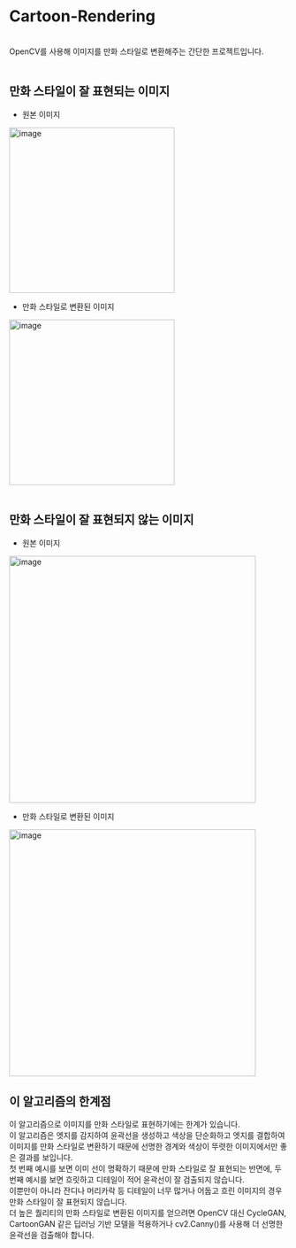 # Cartoon-Rendering
<br>
OpenCV를 사용해 이미지를 만화 스타일로 변환해주는 간단한 프로젝트입니다.

<br>
<br>

## 만화 스타일이 잘 표현되는 이미지 

 - 원본 이미지

<img width="299" alt="image" src="https://github.com/user-attachments/assets/370d1872-1c3d-46a2-9a63-96b25c3f2c01" />

<br>

 - 만화 스타일로 변환된 이미지


<img width="299" alt="image" src="https://github.com/user-attachments/assets/30bc77c8-91a0-4b44-a09f-82425702831f" />

<br>
<br>

 ## 만화 스타일이 잘 표현되지 않는 이미지
 

 - 원본 이미지
   

<img width="446" alt="image" src="https://github.com/user-attachments/assets/e551426c-91ab-46ad-868d-b805f4c9fb9e" />

<br>

 - 만화 스타일로 변환된 이미지
   

<img width="446" alt="image" src="https://github.com/user-attachments/assets/7ba10106-6900-46e6-805a-19b2210c14d0" />

<br>

## 이 알고리즘의 한계점 
이 알고리즘으로 이미지를 만화 스타일로 표현하기에는 한계가 있습니다. <br>
이 알고리즘은 엣지를 감지하여 윤곽선을 생성하고 색상을 단순화하고 엣지를 결합하여 이미지를 만화 스타일로 변환하기 때문에 선명한 경계와 색상이 뚜렷한 이미지에서만 좋은 결과를 보입니다. <br>
첫 번째 예시를 보면 이미 선이 명확하기 때문에 만화 스타일로 잘 표현되는 반면에, 두 번째 예시를 보면 흐릿하고 디테일이 적어 윤곽선이 잘 검출되지 않습니다.<br>
이뿐만이 아니라 잔디나 머리카락 등 디테일이 너무 많거나 어둡고 흐린 이미지의 경우 만화 스타일이 잘 표현되지 않습니다. <br>
더 높은 퀄리티의 만화 스타일로 변환된 이미지를 얻으려면 OpenCV 대신 CycleGAN, CartoonGAN 같은 딥러닝 기반 모델을 적용하거나 cv2.Canny()를 사용해 더 선명한 윤곽선을 검출해야 합니다.


